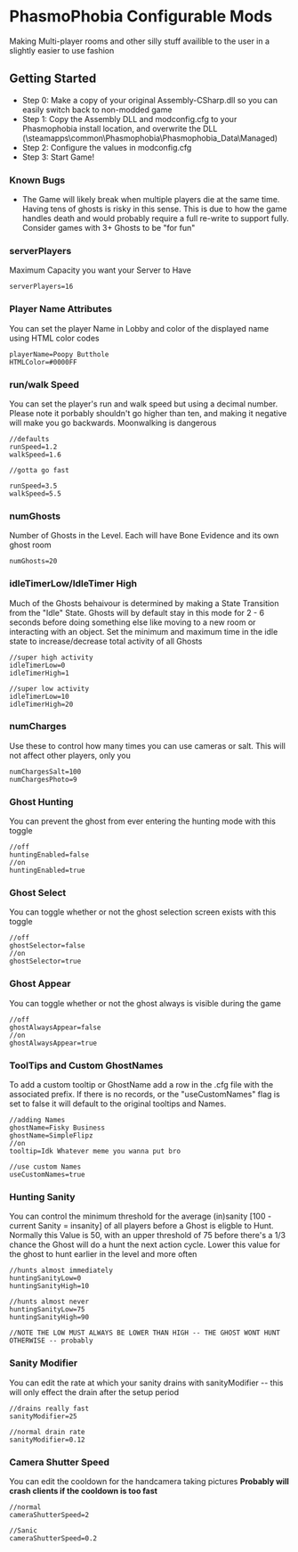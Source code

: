 # PhasmoPhobia Configurable Mods

Making Multi-player rooms and other silly stuff availible to the user in a slightly easier to use fashion

## Getting Started

* Step 0: Make a copy of your original Assembly-CSharp.dll so you can easily switch back to non-modded game
* Step 1: Copy the Assembly DLL and modconfig.cfg to your Phasmophobia install location, and overwrite the DLL (<SteamInstallLocation>\steamapps\common\Phasmophobia\Phasmophobia_Data\Managed)
* Step 2: Configure the values in modconfig.cfg
* Step 3: Start Game!

### Known Bugs

* The Game will likely break when multiple players die at the same time. Having tens of ghosts is risky in this sense. This is due to how the game handles death and would probably require a full re-write to support fully. Consider games with 3+ Ghosts to be "for fun"


### serverPlayers

Maximum Capacity you want your Server to Have

```
serverPlayers=16
```
### Player Name Attributes
You can set the player Name in Lobby and color of the displayed name using HTML color codes

```
playerName=Poopy Butthole
HTMLColor=#0000FF

```

### run/walk Speed
You can set the player's run and walk speed but using a decimal number. Please note it porbably shouldn't go higher than ten, and making it negative will make you go backwards. Moonwalking is dangerous
```
//defaults
runSpeed=1.2
walkSpeed=1.6

//gotta go fast

runSpeed=3.5
walkSpeed=5.5
```

### numGhosts

Number of Ghosts in the Level. Each will have Bone Evidence and its own ghost room

```
numGhosts=20
```

### idleTimerLow/IdleTimer High
Much of the Ghosts behaivour is determined by making a State Transition from the "Idle" State. Ghosts will by default stay in this mode for 2 - 6 seconds before doing something else like moving to a new room or interacting with an object.
Set the minimum and maximum time in the idle state to increase/decrease total activity of all Ghosts

```
//super high activity
idleTimerLow=0
idleTimerHigh=1

//super low activity
idleTimerLow=10
idleTimerHigh=20

```

### numCharges

Use these to control how many times you can use cameras or salt. This will not affect other players, only you

```
numChargesSalt=100
numChargesPhoto=9
```

### Ghost Hunting
You can prevent the ghost from ever entering the hunting mode with this toggle


```
//off
huntingEnabled=false
//on
huntingEnabled=true
```
### Ghost Select

You can toggle whether or not the ghost selection screen exists with this toggle

```
//off
ghostSelector=false
//on
ghostSelector=true
```
### Ghost Appear

You can toggle whether or not the ghost always is visible during the game

```
//off
ghostAlwaysAppear=false
//on
ghostAlwaysAppear=true
```

### ToolTips and Custom GhostNames
To add a custom tooltip or GhostName add a row in the .cfg file with the associated prefix. If there is no records, or the "useCustomNames" flag is set to false it will default to the original tooltips and Names.

```
//adding Names
ghostName=Fisky Business
ghostName=SimpleFlipz
//on
tooltip=Idk Whatever meme you wanna put bro

//use custom Names
useCustomNames=true
```

### Hunting Sanity
You can control the minimum threshold for the average (in)sanity [100 - current Sanity = insanity] of all players before a Ghost is eligble to Hunt. Normally this Value is 50, with an upper threshold of 75 before there's a 1/3 chance the Ghost will do a hunt the next action cycle. Lower this value for the ghost to hunt earlier in the level and more often

```
//hunts almost immediately
huntingSanityLow=0
huntingSanityHigh=10

//hunts almost never
huntingSanityLow=75
huntingSanityHigh=90

//NOTE THE LOW MUST ALWAYS BE LOWER THAN HIGH -- THE GHOST WONT HUNT OTHERWISE -- probably
```

### Sanity Modifier
You can edit the rate at which your sanity drains with sanityModifier -- this will only effect the drain after the setup period
```
//drains really fast
sanityModifier=25

//normal drain rate
sanityModifier=0.12

```
### Camera Shutter Speed
You can edit the cooldown for the handcamera taking pictures **Probably will crash clients if the cooldown is too fast**


```
//normal
cameraShutterSpeed=2

//Sanic
cameraShutterSpeed=0.2

```

